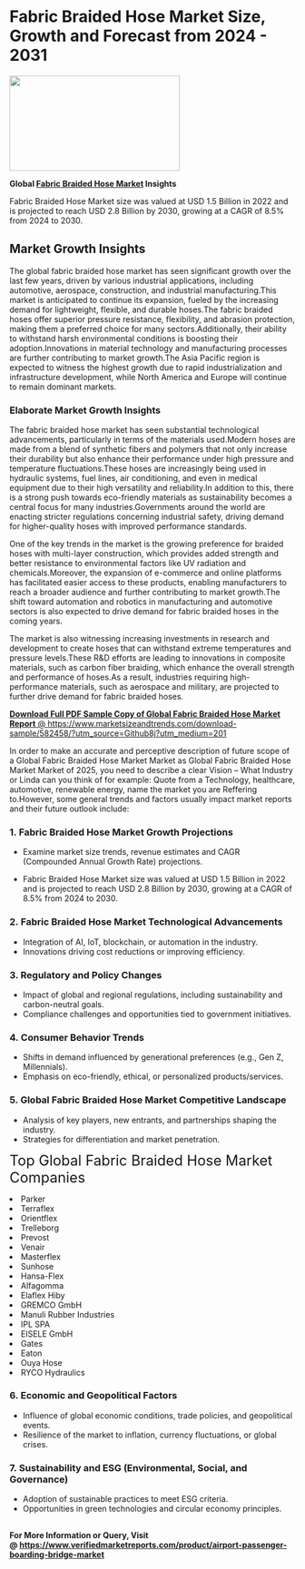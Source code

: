 <H1>Fabric Braided Hose Market Size, Growth and Forecast from 2024 - 2031</H1><img class="aligncenter size-medium wp-image-584254" src="https://thirdeyenews.in/wp-content/uploads/2024/09/Global-Market-Research-300x168.jpeg" alt="" width="300" height="168" /><p><strong>Global&nbsp;<a href="https://www.marketsizeandtrends.com/download-sample/582458/?utm_source=Github8j?utm_medium=201">Fabric Braided Hose Market</a> Insights</strong></p><p>Fabric Braided Hose Market size was valued at USD 1.5 Billion in 2022 and is projected to reach USD 2.8 Billion by 2030, growing at a CAGR of 8.5% from 2024 to 2030.</p><p><h2>Market Growth Insights</h2> <p>The global fabric braided hose market has seen significant growth over the last few years, driven by various industrial applications, including automotive, aerospace, construction, and industrial manufacturing.This market is anticipated to continue its expansion, fueled by the increasing demand for lightweight, flexible, and durable hoses.The fabric braided hoses offer superior pressure resistance, flexibility, and abrasion protection, making them a preferred choice for many sectors.Additionally, their ability to withstand harsh environmental conditions is boosting their adoption.Innovations in material technology and manufacturing processes are further contributing to market growth.The Asia Pacific region is expected to witness the highest growth due to rapid industrialization and infrastructure development, while North America and Europe will continue to remain dominant markets.</p> <p><a href="#"></a></p> <h3>Elaborate Market Growth Insights</h3> <p>The fabric braided hose market has seen substantial technological advancements, particularly in terms of the materials used.Modern hoses are made from a blend of synthetic fibers and polymers that not only increase their durability but also enhance their performance under high pressure and temperature fluctuations.These hoses are increasingly being used in hydraulic systems, fuel lines, air conditioning, and even in medical equipment due to their high versatility and reliability.In addition to this, there is a strong push towards eco-friendly materials as sustainability becomes a central focus for many industries.Governments around the world are enacting stricter regulations concerning industrial safety, driving demand for higher-quality hoses with improved performance standards.</p> <p>One of the key trends in the market is the growing preference for braided hoses with multi-layer construction, which provides added strength and better resistance to environmental factors like UV radiation and chemicals.Moreover, the expansion of e-commerce and online platforms has facilitated easier access to these products, enabling manufacturers to reach a broader audience and further contributing to market growth.The shift toward automation and robotics in manufacturing and automotive sectors is also expected to drive demand for fabric braided hoses in the coming years.</p> <p>The market is also witnessing increasing investments in research and development to create hoses that can withstand extreme temperatures and pressure levels.These R&D efforts are leading to innovations in composite materials, such as carbon fiber braiding, which enhance the overall strength and performance of hoses.As a result, industries requiring high-performance materials, such as aerospace and military, are projected to further drive demand for fabric braided hoses.</p> <p><a href="#"></p><p><span class=""><strong>Download Full PDF Sample Copy of Global Fabric Braided Hose Market Report</strong> @ <a href="https://www.marketsizeandtrends.com/download-sample/582458/?utm_source=Github8j?utm_medium=201" target="_blank">https://www.marketsizeandtrends.com/download-sample/582458/?utm_source=Github8j?utm_medium=201</a></span></p><p>In order to make an accurate and perceptive description of future scope of a Global&nbsp;Fabric Braided Hose Market Market as Global&nbsp;Fabric Braided Hose Market Market of 2025, you need to describe a clear Vision &ndash; What Industry or Linda can you think of for example: Quote from a Technology, healthcare, automotive, renewable energy, name the market you are Reffering to.However, some general trends and factors usually impact market reports and their future outlook include:</p><h3>1.&nbsp;<strong>Fabric Braided Hose Market Growth Projections</strong></h3><ul><li>Examine market size trends, revenue estimates and CAGR (Compounded Annual Growth Rate) projections.</li><li><p>Fabric Braided Hose Market size was valued at USD 1.5 Billion in 2022 and is projected to reach USD 2.8 Billion by 2030, growing at a CAGR of 8.5% from 2024 to 2030.</p></li></ul><h3>2.&nbsp;<strong>Fabric Braided Hose Market Technological Advancements</strong></h3><ul><li>Integration of AI, IoT, blockchain, or automation in the industry.</li><li>Innovations driving cost reductions or improving efficiency.</li></ul><h3>3.&nbsp;<strong>Regulatory and Policy Changes</strong></h3><ul><li>Impact of global and regional regulations, including sustainability and carbon-neutral goals.</li><li>Compliance challenges and opportunities tied to government initiatives.</li></ul><h3>4.&nbsp;<strong>Consumer Behavior Trends</strong></h3><ul><li>Shifts in demand influenced by generational preferences (e.g., Gen Z, Millennials).</li><li>Emphasis on eco-friendly, ethical, or personalized products/services.</li></ul><h3>5.&nbsp;<strong>Global Fabric Braided Hose Market Competitive Landscape</strong></h3><ul><li>Analysis of key players, new entrants, and partnerships shaping the industry.</li><li>Strategies for differentiation and market penetration.</li></ul><p data-pm-slice="1 1 []"><span style="color: inherit; font-family: inherit; font-size: 25px;">Top Global Fabric Braided Hose Market Companies</span></p><div class="" data-test-id=""><p><li>Parker</li><li> Terraflex</li><li> Orientflex</li><li> Trelleborg</li><li> Prevost</li><li> Venair</li><li> Masterflex</li><li> Sunhose</li><li> Hansa-Flex</li><li> Alfagomma</li><li> Elaflex Hiby</li><li> GREMCO GmbH</li><li> Manuli Rubber Industries</li><li> IPL SPA</li><li> EISELE GmbH</li><li> Gates</li><li> Eaton</li><li> Ouya Hose</li><li> RYCO Hydraulics</li></p></div><h3>6.&nbsp;<strong>Economic and Geopolitical Factors</strong></h3><ul><li>Influence of global economic conditions, trade policies, and geopolitical events.</li><li>Resilience of the market to inflation, currency fluctuations, or global crises.</li></ul><h3>7.&nbsp;<strong>Sustainability and ESG (Environmental, Social, and Governance)</strong></h3><ul><li>Adoption of sustainable practices to meet ESG criteria.</li><li>Opportunities in green technologies and circular economy principles.</li></ul><h2><strong style="font-size: 14px;">For More Information or Query, Visit @&nbsp;</strong><a style="background-color: #ffffff; font-size: 14px;" href="https://www.marketsizeandtrends.com/report/fabric-braided-hose-market/" target="_blank">https://www.verifiedmarketreports.com/product/airport-passenger-boarding-bridge-market</a></h2>